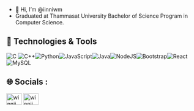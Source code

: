 - 👋 Hi, I’m @iinniwm
- Graduated at Thammasat University Bachelor of Science Program in Computer Science.

## 🔧 Technologies & Tools
![C](https://img.shields.io/badge/c-%2300599C.svg?style=flat-square&logo=c&logoColor=white) ![C++](https://img.shields.io/badge/c++-%2300599C.svg?style=flat-square&logo=c%2B%2B&logoColor=white)![Python](https://img.shields.io/badge/python-3670A0?style=flat-square&logo=python&logoColor=ffdd54)![JavaScript](https://img.shields.io/badge/javascript-%23323330.svg?style=flat-square&logo=javascript&logoColor=%23F7DF1E)![Java](https://img.shields.io/badge/java-%23ED8B00.svg?style=flat-square&logo=java&logoColor=white)![NodeJS](https://img.shields.io/badge/node.js-6DA55F?style=flat-square&logo=node.js&logoColor=white)![Bootstrap](https://img.shields.io/badge/bootstrap-%23563D7C.svg?style=flat-square&logo=bootstrap&logoColor=white)![React](https://img.shields.io/badge/react-%2320232a.svg?style=flat-square&logo=react&logoColor=%2361DAFB)![MySQL](https://img.shields.io/badge/mysql-%2300f.svg?style=flat-square&logo=mysql&logoColor=white)

## 🌐 Socials :
<div align="left">
  <a href="https://www.facebook.com/winniiiiiiiiii" target="blank"><img align="center" src="https://raw.githubusercontent.com/rahuldkjain/github-profile-readme-generator/master/src/images/icons/Social/facebook.svg" alt="winnii" height="30" width="40" /></a>
  <a href="https://www.instagram.com/iinniwm" target="blank"><img align="center" src="https://raw.githubusercontent.com/rahuldkjain/github-profile-readme-generator/master/src/images/icons/Social/instagram.svg" alt="winnii" height="30" width="40" /></a>
</div> 


<!---
iinniwm/iinniwm is a ✨ special ✨ repository because its `README.md` (this file) appears on your GitHub profile.
You can click the Preview link to take a look at your changes.
--->
